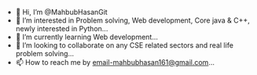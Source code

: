 - 👋 Hi, I’m @MahbubHasanGit
- 👀 I’m interested in Problem solving, Web development, Core java & C++, newly interested in Python...
- 🌱 I’m currently learning Web development...
- 💞️ I’m looking to collaborate on any CSE related sectors and real life problem solving...
- 📫 How to reach me by email-mahbubhasan161@gmail.com...

<!---
MahbubHasanGit/MahbubHasanGit is a ✨ special ✨ repository because its `README.md` (this file) appears on your GitHub profile.
You can click the Preview link to take a look at your changes.
--->
